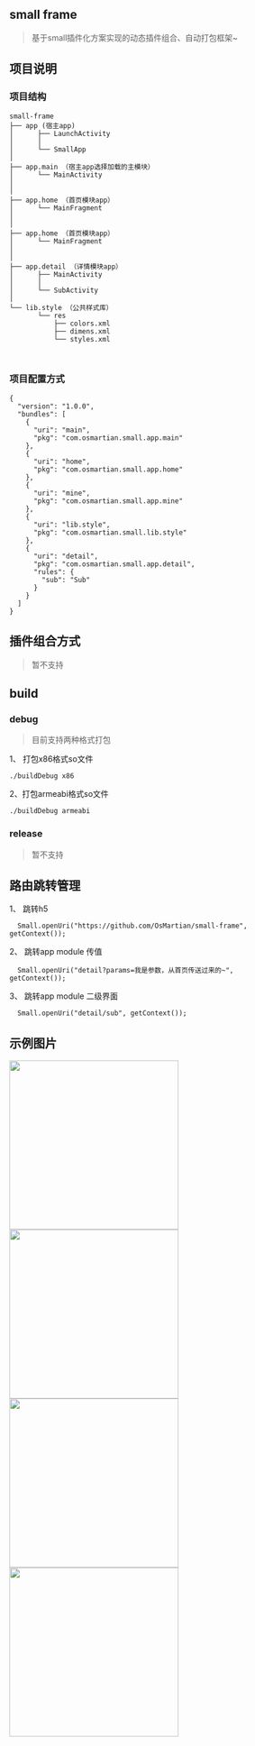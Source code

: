 ## small frame

> 基于small插件化方案实现的动态插件组合、自动打包框架~ 

## 项目说明

### 项目结构

```
small-frame
├── app (宿主app)
│      ├── LaunchActivity  
│      │  
│      └── SmallApp
│
├── app.main （宿主app选择加载的主模块）
│      └── MainActivity
│
│
├── app.home （首页模块app）
│      └── MainFragment
│
│
├── app.home （首页模块app）
│      └── MainFragment
│      
│          
├── app.detail （详情模块app）
│      ├── MainActivity
│      │   
│      └── SubActivity
│           
└── lib.style （公共样式库）
       └── res
           ├── colors.xml
           ├── dimens.xml
           └── styles.xml
       
    
```

### 项目配置方式

```
{
  "version": "1.0.0",
  "bundles": [
    {
      "uri": "main",
      "pkg": "com.osmartian.small.app.main"
    },
    {
      "uri": "home",
      "pkg": "com.osmartian.small.app.home"
    },
    {
      "uri": "mine",
      "pkg": "com.osmartian.small.app.mine"
    },
    {
      "uri": "lib.style",
      "pkg": "com.osmartian.small.lib.style"
    },
    {
      "uri": "detail",
      "pkg": "com.osmartian.small.app.detail",
      "rules": {
        "sub": "Sub"
      }
    }
  ]
}
```

## 插件组合方式

> 暂不支持

## build

### debug

> 目前支持两种格式打包

1、 打包x86格式so文件

```
./buildDebug x86 
```

2、打包armeabi格式so文件

```
./buildDebug armeabi
```

### release

> 暂不支持

## 路由跳转管理

1、 跳转h5

```
  Small.openUri("https://github.com/OsMartian/small-frame", getContext());
```

2、 跳转app module 传值

```
  Small.openUri("detail?params=我是参数，从首页传送过来的~", getContext());
```

3、 跳转app module 二级界面

```
  Small.openUri("detail/sub", getContext());
```

## 示例图片

<img src="/screenshot/Screenshot_20170310-023438.jpg" width = "300" align=center />
<img src="/screenshot/Screenshot_20170310-023440.jpg" width = "300" align=center />
<img src="/screenshot/Screenshot_20170310-023445.jpg" width = "300" align=center />
<img src="/screenshot/Screenshot_20170310-023450.jpg" width = "300" align=center />
